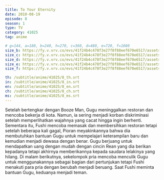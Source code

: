 ```yaml
---
title: To Your Eternity
date: 2010-08-19
episode: 8
season: 1
type: TV
category: 41025
tag: anime

# g=144, a=180, b=240, h=270, c=360, d=480, e=720, f=1080
size_b: https://fy.v.vrv.co/evs/41f24b4c478f3e27f8f88eef670e6517/assets/a8b0dbe75dfe1a39cb68224966a64674_4068830.mp4
size_c: https://fy.v.vrv.co/evs/41f24b4c478f3e27f8f88eef670e6517/assets/a8b0dbe75dfe1a39cb68224966a64674_4068829.mp4
size_d: https://fy.v.vrv.co/evs/41f24b4c478f3e27f8f88eef670e6517/assets/a8b0dbe75dfe1a39cb68224966a64674_4068831.mp4
size_e: https://fy.v.vrv.co/evs/41f24b4c478f3e27f8f88eef670e6517/assets/a8b0dbe75dfe1a39cb68224966a64674_4068832.mp4
size_f: https://fy.v.vrv.co/evs/41f24b4c478f3e27f8f88eef670e6517/assets/a8b0dbe75dfe1a39cb68224966a64674_4068833.mp4

th: /subtitle/anime/41025/8_th.srt
in: /subtitle/anime/41025/8_in.srt
en: /subtitle/anime/41025/8_en.srt
ch: /subtitle/anime/41025/8_ch.srt
ms: /subtitle/anime/41025/8_ms.srt
---
```

Setelah bertengkar dengan Booze Man, Gugu meninggalkan restoran dan mencoba bekerja di kota. Namun, ia sering menjadi korban diskriminasi setelah memperlihatkan wajahnya yang cacat hingga ingin berhenti. Sementara itu, Fushi mencoba memasak dan membersihkan restoran tetapi setelah beberapa kali gagal, Pioran meyakinkannya bahwa dia membutuhkan bantuan Gugu untuk mempelajari keterampilan baru dan kemudian menjadi dewasa dengan benar. Gugu berjuang untuk mendapatkan uang dengan mudah dengan cincin Rean yang dia berikan kepadanya tetapi akhirnya memberikannya kepada saudara lelakinya yang hilang. Di malam berikutnya, sekelompok pria mencoba menculik Gugu untuk menggunakannya sebagai bagian dari pertunjukan tetapi Fushi menakuti para pria dengan berubah menjadi beruang. Saat Fushi meminta bantuan Gugu, keduanya menjadi teman.
